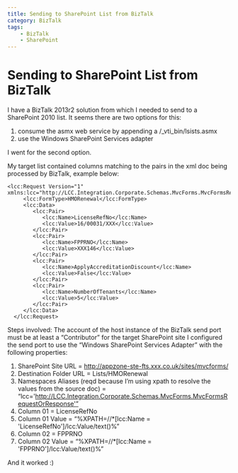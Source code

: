 ```yaml
---
title: Sending to SharePoint List from BizTalk
category: BizTalk
tags:
    - BizTalk
    - SharePoint
---
```

# Sending to SharePoint List from BizTalk
I have a BizTalk 2013r2 solution from which I needed to send to a SharePoint 2010 list. It seems there are two options for this:

1. consume the asmx web service by appending a /\_vti_bin/lsists.asmx 
2. use the Windows SharePoint Services adapter

I went for the second option.

My target list contained columns matching to the pairs in the xml doc being processed by BizTalk, example below:

    <lcc:Request Version="1" xmlns:lcc="http://LCC.Integration.Corporate.Schemas.MvcForms.MvcFormsRequestOrResponse">
         <lcc:FormType>HMORenewal</lcc:FormType>
         <lcc:Data>
            <lcc:Pair>
               <lcc:Name>LicenseRefNo</lcc:Name>
               <lcc:Value>16/00031/XXX</lcc:Value>
            </lcc:Pair>
            <lcc:Pair>
               <lcc:Name>FPPRNO</lcc:Name>
               <lcc:Value>XXX146</lcc:Value>
            </lcc:Pair>
            <lcc:Pair>
               <lcc:Name>ApplyAccreditationDiscount</lcc:Name>
               <lcc:Value>False</lcc:Value>
            </lcc:Pair>
            <lcc:Pair>
               <lcc:Name>NumberOfTenants</lcc:Name>
               <lcc:Value>5</lcc:Value>
            </lcc:Pair>
         </lcc:Data>
      </lcc:Request>

Steps involved:
The account of the host instance of the BizTalk send port must be at least a “Contributor” for the target SharePoint site 
I configured the send port to use the “Windows SharePoint Services Adapter” with the following properties:
1. SharePoint Site URL = http://appzone-ste-fts.xxx.co.uk/sites/mvcforms/
2. Destination Folder URL = Lists/HMORenewal
3. Namespaces Aliases (reqd because I’m using xpath to resolve the values from the source doc) = “lcc='http://LCC.Integration.Corporate.Schemas.MvcForms.MvcFormsRequestOrResponse'”
4. Column 01 = LicenseRefNo
5. Column 01 Value = “%XPATH=//*[lcc:Name = 'LicenseRefNo']/lcc:Value/text()%”
6. Column 02 = FPPRNO
7. Column 02 Value = “%XPATH=//*[lcc:Name = 'FPPRNO']/lcc:Value/text()%”

And it worked :) 





